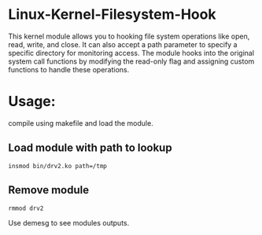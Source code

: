 # Linux-Kernel-Filesystem-Hook
This kernel module allows you to hooking file system operations like open, read, write, and close. It can also accept a path parameter to specify a specific directory for monitoring access. The module hooks into the original system call functions by modifying the read-only flag and assigning custom functions to handle these operations.

# Usage:
compile using makefile and load the module.

## Load module with path to lookup
```
insmod bin/drv2.ko path=/tmp
```

## Remove module
```
rmmod drv2
```

Use demesg to see modules outputs.
